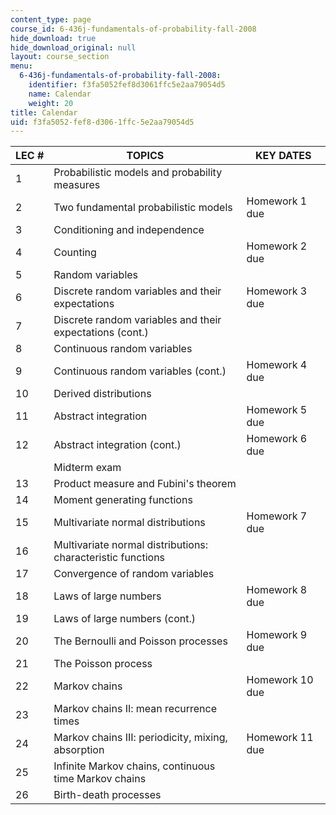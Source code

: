 ```yaml
---
content_type: page
course_id: 6-436j-fundamentals-of-probability-fall-2008
hide_download: true
hide_download_original: null
layout: course_section
menu:
  6-436j-fundamentals-of-probability-fall-2008:
    identifier: f3fa5052fef8d3061ffc5e2aa79054d5
    name: Calendar
    weight: 20
title: Calendar
uid: f3fa5052-fef8-d306-1ffc-5e2aa79054d5
---
```


| LEC # | TOPICS | KEY DATES |
| --- | --- | --- |
| 1 | Probabilistic models and probability measures |   |
| 2 | Two fundamental probabilistic models | Homework 1 due |
| 3 | Conditioning and independence |   |
| 4 | Counting | Homework 2 due |
| 5 | Random variables |   |
| 6 | Discrete random variables and their expectations | Homework 3 due |
| 7 | Discrete random variables and their expectations (cont.) |   |
| 8 | Continuous random variables |   |
| 9 | Continuous random variables (cont.) | Homework 4 due |
| 10 | Derived distributions |   |
| 11 | Abstract integration | Homework 5 due |
| 12 | Abstract integration (cont.) | Homework 6 due |
|   | Midterm exam |   |
| 13 | Product measure and Fubini's theorem |   |
| 14 | Moment generating functions |   |
| 15 | Multivariate normal distributions | Homework 7 due |
| 16 | Multivariate normal distributions: characteristic functions |   |
| 17 | Convergence of random variables |   |
| 18 | Laws of large numbers | Homework 8 due |
| 19 | Laws of large numbers (cont.) |   |
| 20 | The Bernoulli and Poisson processes | Homework 9 due |
| 21 | The Poisson process |   |
| 22 | Markov chains | Homework 10 due |
| 23 | Markov chains II: mean recurrence times |   |
| 24 | Markov chains III: periodicity, mixing, absorption | Homework 11 due |
| 25 | Infinite Markov chains, continuous time Markov chains |   |
| 26 | Birth-death processes |